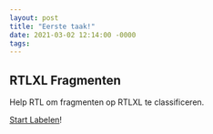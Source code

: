 ```yaml
---
layout: post
title: "Eerste taak!"
date: 2021-03-02 12:14:00 -0000
tags:
---
```


## RTLXL Fragmenten

Help RTL om fragmenten op RTLXL te classificeren.

[Start Labelen](https://app.labelbox.com/go-label/cklo34bn1v5ae0757zfvgqkrd)!